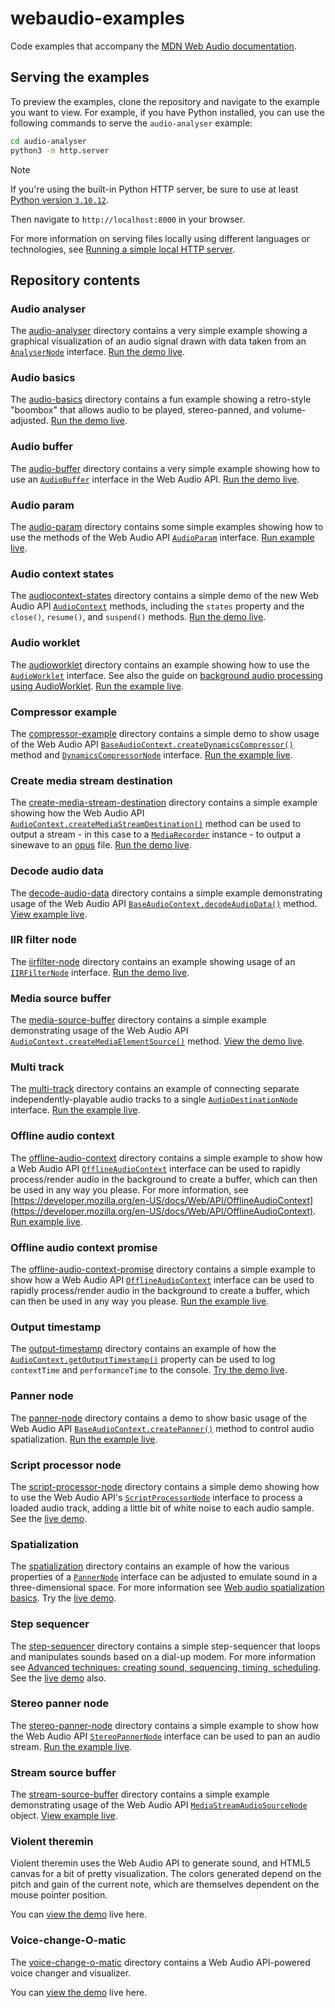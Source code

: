 # webaudio-examples

Code examples that accompany the [MDN Web Audio documentation](https://developer.mozilla.org/en-US/docs/Web/API/Web_Audio_API).

## Serving the examples

To preview the examples, clone the repository and navigate to the example you want to view.
For example, if you have Python installed, you can use the following commands to serve the `audio-analyser` example:

```bash
cd audio-analyser
python3 -m http.server
```

> [!NOTE]
> If you're using the built-in Python HTTP server, be sure to use at least [Python version `3.10.12`](https://www.python.org/downloads/release/python-31012/).

Then navigate to `http://localhost:8000` in your browser.

For more information on serving files locally using different languages or technologies, see [Running a simple local HTTP server](https://developer.mozilla.org/en-US/docs/Learn/Common_questions/Tools_and_setup/set_up_a_local_testing_server#running_a_simple_local_http_server).

## Repository contents

### Audio analyser

The [audio-analyser](https://github.com/mdn/webaudio-examples/tree/main/audio-analyser) directory contains a very simple example showing a graphical visualization of an audio signal drawn with data taken from an [`AnalyserNode`](https://developer.mozilla.org/en-US/docs/Web/API/AnalyserNode) interface. [Run the demo live](http://mdn.github.io/webaudio-examples/audio-analyser/).

### Audio basics

The [audio-basics](https://github.com/mdn/webaudio-examples/tree/main/audio-basics) directory contains a fun example showing a retro-style "boombox" that allows audio to be played, stereo-panned, and volume-adjusted. [Run the demo live](http://mdn.github.io/webaudio-examples/audio-basics/).

### Audio buffer

The [audio-buffer](https://github.com/mdn/webaudio-examples/tree/main/audio-buffer) directory contains a very simple example showing how to use an [`AudioBuffer`](https://developer.mozilla.org/en-US/docs/Web/API/AudioBuffer) interface in the Web Audio API. [Run the demo live](http://mdn.github.io/webaudio-examples/audio-buffer/).

### Audio param

The [audio-param](https://github.com/mdn/webaudio-examples/tree/main/audio-param) directory contains some simple examples showing how to use the methods of the Web Audio API [`AudioParam`](https://developer.mozilla.org/en-US/docs/Web/API/AudioParam) interface. [Run example live](http://mdn.github.io/webaudio-examples/audio-param/).

### Audio context states

The [audiocontext-states](https://github.com/mdn/webaudio-examples/tree/main/audiocontext-states) directory contains a simple demo of the new Web Audio API [`AudioContext`](https://developer.mozilla.org/en-US/docs/Web/API/AudioContext) methods, including the `states` property and the `close()`, `resume()`, and `suspend()` methods. [Run the demo live](http://mdn.github.io/webaudio-examples/audiocontext-states/).

### Audio worklet

The [audioworklet](https://github.com/mdn/webaudio-examples/tree/main/audioworklet) directory contains an example showing how to use the [`AudioWorklet`](https://developer.mozilla.org/en-US/docs/Web/API/AudioWorklet) interface. See also the guide on [background audio processing using AudioWorklet](https://developer.mozilla.org/en-US/docs/Web/API/Web_Audio_API/Using_AudioWorklet). [Run the example live](http://mdn.github.io/webaudio-examples/audioworklet/).

### Compressor example

The [compressor-example](https://github.com/mdn/webaudio-examples/tree/main/compressor-example) directory contains a simple demo to show usage of the Web Audio API [`BaseAudioContext.createDynamicsCompressor()`](https://developer.mozilla.org/en-US/docs/Web/API/BaseAudioContext/createDynamicsCompressor) method and [`DynamicsCompressorNode`](https://developer.mozilla.org/en-US/docs/Web/API/DynamicsCompressorNode) interface. [Run the example live](http://mdn.github.io/webaudio-examples/compressor-example/).

### Create media stream destination

The [create-media-stream-destination](https://github.com/mdn/webaudio-examples/tree/main/create-media-stream-destination) directory contains a simple example showing how the Web Audio API [`AudioContext.createMediaStreamDestination()`](https://developer.mozilla.org/en-US/docs/Web/API/AudioContext/createMediaStreamDestination) method can be used to output a stream - in this case to a [`MediaRecorder`](https://developer.mozilla.org/en-US/docs/Web/API/MediaRecorder) instance - to output a sinewave to an [opus](https://developer.mozilla.org/en-US/docs/Web/Media/Formats/Audio_codecs#Opus) file. [Run the demo live](http://mdn.github.io/webaudio-examples/create-media-stream-destination/).

### Decode audio data

The [decode-audio-data](https://github.com/mdn/webaudio-examples/tree/main/decode-audio-data) directory contains a simple example demonstrating usage of the Web Audio API [`BaseAudioContext.decodeAudioData()`](https://developer.mozilla.org/en-US/docs/Web/API/BaseAudioContext/decodeAudioData) method. [View example live](http://mdn.github.io/webaudio-examples/decode-audio-data/).

### IIR filter node

The [iirfilter-node](https://github.com/mdn/webaudio-examples/tree/main/iirfilter-node) directory contains an example showing usage of an [`IIRFilterNode`](https://developer.mozilla.org/en-US/docs/Web/API/IIRFilterNode) interface. [Run the demo live](http://mdn.github.io/webaudio-examples/iirfilter-node/).

### Media source buffer

The [media-source-buffer](https://github.com/mdn/webaudio-examples/tree/main/media-source-buffer) directory contains a simple example demonstrating usage of the Web Audio API [`AudioContext.createMediaElementSource()`](https://developer.mozilla.org/en-US/docs/Web/API/AudioContext/createMediaElementSource) method. [View the demo live](http://mdn.github.io/webaudio-examples/media-source-buffer/).

### Multi track

The [multi-track](https://github.com/mdn/webaudio-examples/tree/main/multi-track) directory contains an example of connecting separate independently-playable audio tracks to a single [`AudioDestinationNode`](https://developer.mozilla.org/en-US/docs/Web/API/AudioDestinationNode) interface. [Run the example live](http://mdn.github.io/webaudio-examples/multi-track/).

### Offline audio context

The [offline-audio-context](https://github.com/mdn/webaudio-examples/tree/main/offline-audio-context) directory contains a simple example to show how a Web Audio API [`OfflineAudioContext`](https://developer.mozilla.org/en-US/docs/Web/API/OfflineAudioContext) interface can be used to rapidly process/render audio in the background to create a buffer, which can then be used in any way you please. For more information, see [https://developer.mozilla.org/en-US/docs/Web/API/OfflineAudioContext](https://developer.mozilla.org/en-US/docs/Web/API/OfflineAudioContext). [Run example live](http://mdn.github.io/webaudio-examples/offline-audio-context/).

### Offline audio context promise

The [offline-audio-context-promise](https://github.com/mdn/webaudio-examples/tree/main/offline-audio-context-promise) directory contains a simple example to show how a Web Audio API [`OfflineAudioContext`](https://developer.mozilla.org/en-US/docs/Web/API/OfflineAudioContext) interface can be used to rapidly process/render audio in the background to create a buffer, which can then be used in any way you please. [Run the example live](http://mdn.github.io/webaudio-examples/offline-audio-context-promise/).

### Output timestamp

The [output-timestamp](https://github.com/mdn/webaudio-examples/tree/main/output-timestamp) directory contains an example of how the [`AudioContext.getOutputTimestamp()`](https://developer.mozilla.org/en-US/docs/Web/API/AudioContext/getOutputTimestamp) property can be used to log `contextTime` and `performanceTime` to the console. [Try the demo live](https://mdn.github.io/webaudio-examples/output-timestamp/).

### Panner node

The [panner-node](https://github.com/mdn/webaudio-examples/tree/main/panner-node) directory contains a demo to show basic usage of the Web Audio API [`BaseAudioContext.createPanner()`](https://developer.mozilla.org/en-US/docs/Web/API/AudioContext/createPanner) method to control audio spatialization. [Run the example live](http://mdn.github.io/webaudio-examples/panner-node/).

### Script processor node

The [script-processor-node](https://github.com/mdn/webaudio-examples/tree/main/script-processor-node) directory contains a simple demo showing how to use the Web Audio API's [`ScriptProcessorNode`](https://developer.mozilla.org/en-US/docs/Web/API/ScriptProcessorNode) interface to process a loaded audio track, adding a little bit of white noise to each audio sample. See the [live demo](http://mdn.github.io/webaudio-examples/script-processor-node/).

### Spatialization

The [spatialization](https://github.com/mdn/webaudio-examples/tree/main/spatialization) directory contains an example of how the various properties of a [`PannerNode`](https://developer.mozilla.org/en-US/docs/Web/API/PannerNode) interface can be adjusted to emulate sound in a three-dimensional space. For more information see [Web audio spatialization basics](https://developer.mozilla.org/en-US/docs/Web/API/Web_Audio_API/Web_audio_spatialization_basics). Try the [live demo](http://mdn.github.io/webaudio-examples/spatialization/).

### Step sequencer

The [step-sequencer](https://github.com/mdn/webaudio-examples/tree/main/step-sequencer) directory contains a simple step-sequencer that loops and manipulates sounds based on a dial-up modem. For more information see [Advanced techniques: creating sound, sequencing, timing, scheduling](https://developer.mozilla.org/en-US/docs/Web/API/Web_Audio_API/Advanced_techniques). See the [live demo](http://mdn.github.io/webaudio-examples/step-sequencer/) also.

### Stereo panner node

The [stereo-panner-node](https://github.com/mdn/webaudio-examples/tree/main/stereo-panner-node) directory contains a simple example to show how the Web Audio API [`StereoPannerNode`](https://developer.mozilla.org/en-US/docs/Web/API/StereoPannerNode) interface can be used to pan an audio stream. [Run the example live](http://mdn.github.io/webaudio-examples/stereo-panner-node/).

### Stream source buffer

The [stream-source-buffer](https://github.com/mdn/webaudio-examples/tree/main/stream-source-buffer) directory contains a simple example demonstrating usage of the Web Audio API [`MediaStreamAudioSourceNode`](https://developer.mozilla.org/en-US/docs/Web/API/MediaStreamAudioSourceNode) object. [View example live](http://mdn.github.io/webaudio-examples/stream-source-buffer/).

### Violent theremin

Violent theremin uses the Web Audio API to generate sound, and HTML5 canvas for a bit of pretty visualization. The colors generated depend on the pitch and gain of the current note, which are themselves dependent on the mouse pointer position.

You can [view the demo](http://mdn.github.io/webaudio-examples/violent-theremin/) live here.

### Voice-change-O-matic

The [voice-change-o-matic](https://github.com/mdn/webaudio-examples/tree/main/voice-change-o-matic) directory contains a Web Audio API-powered voice changer and visualizer.

You can [view the demo](http://mdn.github.io/webaudio-examples/voice-change-o-matic/) live here.
